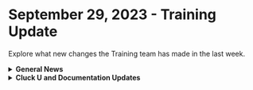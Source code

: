 # September 29, 2023 - Training Update

Explore what new changes the Training team has made in the last week.

<details>

<summary><strong>General News</strong></summary>

* Shoutouts to everyone who joined us in training this week! We appreciate your feedback as we continue to build out new training experiences. We'll be at it again next week with the same bat time, and same bat channels:
  * Mondays: Rewst 101 @ 12pm EST + Rewst 104 @ 1:15pm EST
  * Tuesdays: Rewst 102 @ 12pm EST + Rewst 105 @ 1:15pm EST
  * Wednesdays: Rewst 103 @ 12pm EST + Rewst 106 @ 1:15pm EST
  * Thursdays: ROC AMA @ 11am EST
* Join us in our new [Cluck-U Discord channel](https://discord.com/channels/936789089703845988/1121465945295167588) if you have any questions, comments, or concerns!

</details>

<details>

<summary><strong>Cluck U and Documentation Updates</strong></summary>

**Cluck University**

* Minor fixes to steps in Cluck U exercise steps based on feedback.
* Updated the [Hello World](../../../cluck-university/getting-started/rewst-overview/hello-world-workflow.md) exercise steps for clarity.

**Documentation**

* [Open Mic - September 22nd Video and Page Added](../../roc-open-mics/2023-roc-open-mics/september-22-2023-efficient-onboarding-custom-integrations-and-sql-magic.md)
* Shoutouts to Kevin Grube and Kelvin for contributing to the docs this week! For those who missed it, we're building out the ability to contribute to our docs, [starting with updates and fixes](broken-reference).&#x20;
* Updates and Fixes
  * Updated the URL note on the [Connectwise Pod Configuration](../../../documentation/integrations/individual-integration-documentation/psa/connectwise-manage/pod-configuration.md) page.
  * Added note about post-modification behavior note on [Best Practices for Microsoft Integrations](../../../documentation/integrations/individual-integration-documentation/cloud/microsoft-cloud-integration-bundle/authorization-best-practices.md)
  * Added Read-only information on the [How to Add or Remove Users](broken-reference) and [Roles](../../../documentation/user-management/roles.md) pages.
  * Updated the Bring Your Own Database script on the [Database Integration Setup](../../../documentation/integrations/individual-integration-documentation/database/database-integration-setup.md) page.

</details>
